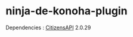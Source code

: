 # ninja-de-konoha-plugin

Dependencies : [CitizensAPI](https://ci.citizensnpcs.co/job/Citizens2/) 2.0.29
